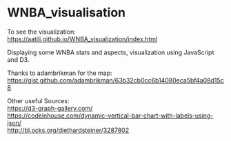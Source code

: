 # WNBA_visualisation
To see the visualization: https://aatili.github.io/WNBA_visualization/index.html


Displaying some WNBA stats and aspects, visualization using JavaScript and D3.

Thanks to adambrikman for the map: 
https://gist.github.com/adambrikman/63b32cb0cc6b14080eca5bf4a08d15c8

Other useful Sources: <br>
https://d3-graph-gallery.com/ <br>
https://codeinhouse.com/dynamic-vertical-bar-chart-with-labels-using-json/ <br>
http://bl.ocks.org/diethardsteiner/3287802
